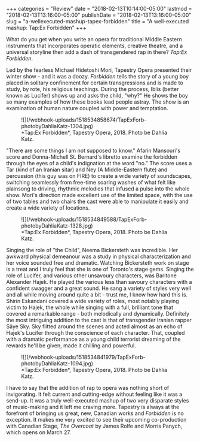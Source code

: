+++
categories = "Review"
date = "2018-02-13T10:14:00-05:00"
lastmod = "2018-02-13T13:16:00-05:00"
publishDate = "2018-02-13T13:16:00-05:00"
slug = "a-wellexecuted-mashup-tapex-forbidden"
title = "A well-executed mashup: Tap:Ex Forbidden"
+++

What do you get when you write an opera for traditional Middle Eastern instruments that incorporates operatic elements, creative theatre, and a universal storyline then add a dash of transgendered rap in there? *Tap:Ex Forbidden*. 

Led by the fearless Michael Hidetoshi Mori, Tapestry Opera presented their winter show - and it was a doozy. *Forbidden* tells the story of a young boy placed in solitary confinement for certain transgressions and is made to study, by rote, his religious teachings. During the process, Iblis (better known as Lucifer) shows up and asks the child, "why?" He shows the boy so many examples of how these books lead people astray. The show is an examination of human nature coupled with power and temptation. 

<figure data-type="image">
![](/webhook-uploads/1518534858674/TapExForb-photobyDahliaKatz-1304.jpg)
<figcaption>*Tap:Ex Forbidden*, Tapestry Opera, 2018. Photo be Dahlia Katz.</figcaption>
</figure>

"There are some things I am not supposed to know." Afarin Mansouri's score and Donna-Michell St. Bernard's libretto examine the forbidden through the eyes of a child's indignation at the word "no." The score uses a Tar (kind of an Iranian sitar) and Ney (A Middle-Eastern flute) and percussion (this guy was on FIRE) to create a wide variety of soundscapes, switching seamlessly from free-time soaring washes of what felt like plainsong to driving, rhythmic melodies that infused a pulse into the whole show. Mori's direction made excellent use of the limited space, with the use of two tables and two chairs the cast were able to manipulate it easily and create a wide variety of locations. 

<figure data-type="image">
![](/webhook-uploads/1518534849588/TapExForb-photobyDahliaKatz-1328.jpg)
<figcaption>*Tap:Ex Forbidden*, Tapestry Opera, 2018. Photo be Dahlia Katz.</figcaption>
</figure>

Singing the role of "the Child", Neema Bickersteth was incredible. Her awkward physical demeanour was a study in physical characterization and her voice sounded free and dramatic. Watching Bickersteth work on stage is a treat and I truly feel that she is one of Toronto's stage gems. Singing the role of Lucifer, and various other unsavoury characters, was Baritone Alexander Hajek. He played the various less than savoury characters with a confident swagger and a great sound. He sang a variety of styles very well and all while moving around quite a bit - trust me, I know how hard this is. Shirin Eskandani covered a wide variety of roles, most notably playing victim to Hajek, the whole while singing with a full, brilliant tone that covered a remarkable range - both melodically and dynamically. Definitely the most intriguing addition to the cast is that of transgender Iranian rapper Säye Sky. Sky flitted around the scenes and acted almost as an echo of Hajek's Lucifer through the conscience of each character. That, coupled with a dramatic performance as a young child terrorist dreaming of the rewards he'll be given, made it chilling and powerful. 

<figure data-type="image">
![](/webhook-uploads/1518534841979/TapExForb-photobyDahliaKatz-1094.jpg)
<figcaption>*Tap:Ex Forbidden*, Tapestry Opera, 2018. Photo be Dahlia Katz.</figcaption>
</figure>

I have to say that the addition of rap to opera was nothing short of invigorating. It felt current and cutting-edge without feeling like it was a send-up. It was a truly well-executed mashup of two very disparate styles of music-making and it left me craving more. Tapestry is always at the forefront of bringing us great, new, Canadian works and *Forbidden* is no exception. It makes me very excited to see their upcoming co-production with Canadian Stage, *The Overcoat* by James Rolfe and Morris Panych, which opens on March 27.
